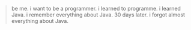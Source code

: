 >be me.
>i want to be a programmer.
>i learned to programme.
>i learned Java.
>i remember everything about Java.
>30 days later.
>i forgot almost everything about Java.
